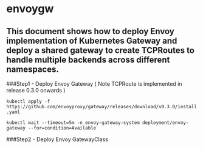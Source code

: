 # envoygw
## This document shows how to deploy Envoy implementation of Kubernetes Gateway and deploy a shared gateway to create TCPRoutes to handle multiple backends across different namespaces.


###Step1 - Deploy Envoy Gateway ( Note TCPRoute is implemented in release 0.3.0 onwards )

` kubectl apply -f https://github.com/envoyproxy/gateway/releases/download/v0.3.0/install.yaml `

`kubectl wait --timeout=5m -n envoy-gateway-system deployment/envoy-gateway --for=condition=Available`

###Step2 - Deploy Envoy GatewayClass
